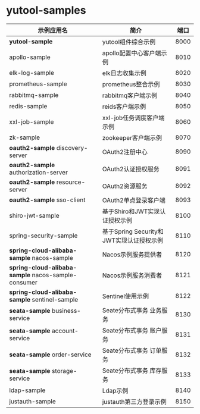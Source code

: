 # yutool-samples

|示例应用名|简介|端口|
|---|---|---|
|**yutool-sample**|yutool组件综合示例|8000|
|apollo-sample|apollo配置中心客户端示例|8010|
|elk-log-sample|elk日志收集示例|8020|
|prometheus-sample|prometheus整合示例|8030|
|rabbitmq-sample|rabbitmq客户端示例|8040|
|redis-sample|reids客户端示例|8050|
|xxl-job-sample|xxl-job任务调度客户端示例|8060|
|zk-sample|zookeeper客户端示例|8070|
|**oauth2-sample** discovery-server|OAuth2注册中心|8090|
|**oauth2-sample** authorization-server|OAuth2认证授权服务|8091|
|**oauth2-sample** resource-server|OAuth2资源服务|8092|
|**oauth2-sample** sso-client|OAuth2单点登录客户端|8093|
|shiro-jwt-sample|基于Shiro和JWT实现认证授权示例|8100|
|spring-security-sample|基于Spring Security和JWT实现认证授权示例|8110|
|**spring-cloud-alibaba-sample** nacos-sample|Nacos示例服务提供者|8120|
|**spring-cloud-alibaba-sample** nacos-sample-consumer|Nacos示例服务消费者|8121|
|**spring-cloud-alibaba-sample** sentinel-sample|Sentinel使用示例|8122|
|**seata-sample** business-service|Seate分布式事务 业务服务|8130|
|**seata-sample** account-service|Seate分布式事务 账户服务|8131|
|**seata-sample** order-service|Seate分布式事务 订单服务|8132|
|**seata-sample** storage-service|Seate分布式事务 库存服务|8133|
|ldap-sample|Ldap示例|8140|
|justauth-sample|justauth第三方登录示例|8150|